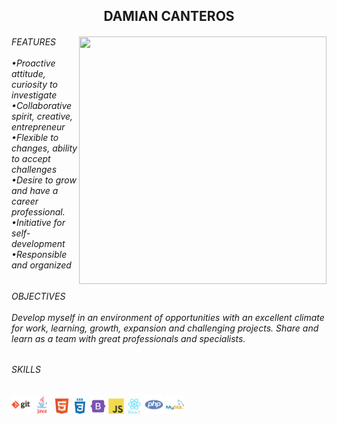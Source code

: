 <h2 align="center">DAMIAN CANTEROS</h2>
<div align="left" width="396" height="396"> 

<img src= "https://user-images.githubusercontent.com/109114128/194421366-81e9dfda-c1bb-4cf1-88ab-1ca323003d3f.png" align="right" width="396" height="396">

  <h6>FEATURES<br><br>
  •Proactive attitude, curiosity to investigate<br> 
  •Collaborative spirit, creative, entrepreneur<br> 
  •Flexible to changes, ability to accept challenges<br>
  •Desire to grow and have a career professional.<br> 
  •Initiative for self-development<br> 
  •Responsible and organized</h6>
  
  <h2></h2>
  <h6>OBJECTIVES<br><br>
  Develop myself in an environment of opportunities with an excellent climate
  for work, learning, growth, expansion and challenging projects.
  Share and learn as a team with great professionals and specialists.</h6>
  
  <h2></h2>
  <h6>SKILLS</h6>
  <img src= "https://github.com/devicons/devicon/blob/master/icons/git/git-original-wordmark.svg" width="30" height="30">

  <img src= "https://github.com/devicons/devicon/blob/master/icons/java/java-original-wordmark.svg" width="30" height="30">

  <img src= "https://github.com/devicons/devicon/blob/master/icons/html5/html5-original.svg" width="25" height="25">

 <img src= "https://github.com/devicons/devicon/blob/master/icons/css3/css3-plain-wordmark.svg" width="25" height="25">

 <img src= "https://github.com/devicons/devicon/blob/master/icons/bootstrap/bootstrap-plain.svg" width="25" height="25">

 <img src= "https://github.com/devicons/devicon/blob/master/icons/javascript/javascript-original.svg" width="25" height="25">

 <img src= "https://github.com/devicons/devicon/blob/master/icons/react/react-original-wordmark.svg" width="25" height="25">

 <img src= "https://github.com/devicons/devicon/blob/master/icons/php/php-plain.svg" width="30" height="30">

 <img src= "https://github.com/devicons/devicon/blob/master/icons/mysql/mysql-original-wordmark.svg" width="30" height="30">

</div>
